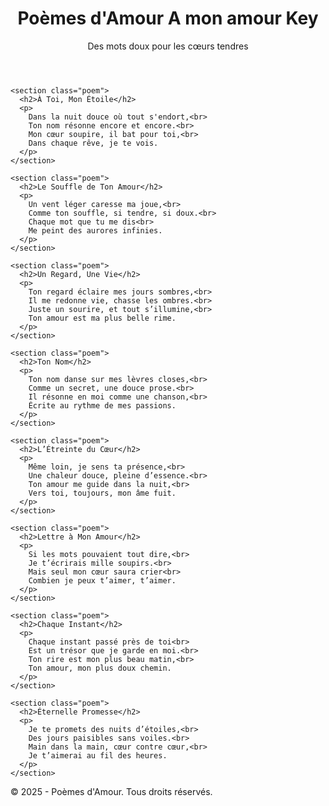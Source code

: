 <!DOCTYPE html>
<html lang="fr">
<head>
  <meta charset="UTF-8">
  <meta name="viewport" content="width=device-width, initial-scale=1.0">
  <title>Poèmes d'Amour</title>
  <link rel="stylesheet" href="style.css">
</head>
<body>
  <header>
    <h1>Poèmes d'Amour A mon amour Key</h1>
    <p class="slogan">Des mots doux pour les cœurs tendres</p>
  </header>

  <main>

    <section class="poem">
      <h2>À Toi, Mon Étoile</h2>
      <p>
        Dans la nuit douce où tout s'endort,<br>
        Ton nom résonne encore et encore.<br>
        Mon cœur soupire, il bat pour toi,<br>
        Dans chaque rêve, je te vois.
      </p>
    </section>

    <section class="poem">
      <h2>Le Souffle de Ton Amour</h2>
      <p>
        Un vent léger caresse ma joue,<br>
        Comme ton souffle, si tendre, si doux.<br>
        Chaque mot que tu me dis<br>
        Me peint des aurores infinies.
      </p>
    </section>

    <section class="poem">
      <h2>Un Regard, Une Vie</h2>
      <p>
        Ton regard éclaire mes jours sombres,<br>
        Il me redonne vie, chasse les ombres.<br>
        Juste un sourire, et tout s’illumine,<br>
        Ton amour est ma plus belle rime.
      </p>
    </section>

    <section class="poem">
      <h2>Ton Nom</h2>
      <p>
        Ton nom danse sur mes lèvres closes,<br>
        Comme un secret, une douce prose.<br>
        Il résonne en moi comme une chanson,<br>
        Écrite au rythme de mes passions.
      </p>
    </section>

    <section class="poem">
      <h2>L’Étreinte du Cœur</h2>
      <p>
        Même loin, je sens ta présence,<br>
        Une chaleur douce, pleine d’essence.<br>
        Ton amour me guide dans la nuit,<br>
        Vers toi, toujours, mon âme fuit.
      </p>
    </section>

    <section class="poem">
      <h2>Lettre à Mon Amour</h2>
      <p>
        Si les mots pouvaient tout dire,<br>
        Je t’écrirais mille soupirs.<br>
        Mais seul mon cœur saura crier<br>
        Combien je peux t’aimer, t’aimer.
      </p>
    </section>

    <section class="poem">
      <h2>Chaque Instant</h2>
      <p>
        Chaque instant passé près de toi<br>
        Est un trésor que je garde en moi.<br>
        Ton rire est mon plus beau matin,<br>
        Ton amour, mon plus doux chemin.
      </p>
    </section>

    <section class="poem">
      <h2>Éternelle Promesse</h2>
      <p>
        Je te promets des nuits d’étoiles,<br>
        Des jours paisibles sans voiles.<br>
        Main dans la main, cœur contre cœur,<br>
        Je t’aimerai au fil des heures.
      </p>
    </section>

  </main>

  <footer>
    <p>&copy; 2025 - Poèmes d'Amour. Tous droits réservés.</p>
  </footer>
</body>
</html>
